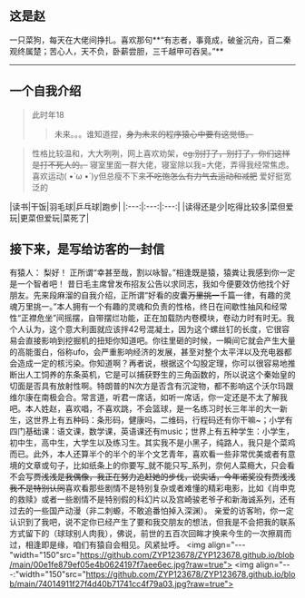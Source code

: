 ## 这是赵
一只菜狗，每天在大佬间挣扎。喜欢那句**“有志者，事竟成，破釜沉舟，百二秦观终属楚；苦心人，天不负，卧薪尝胆，三千越甲可吞吴。”**
* * *
## 一个自我介绍
> 此时年18
>> 未来。。。谁知道捏，~~身为未来的程序猿心中要有这觉悟。~~

>性格比较温和，大大咧咧，网上喜欢劝架，~~eg:别打了，别打了，你们这样是打不死人的。~~
寝室里面一群大佬，寝室除以我=大佬，弄得我经常焦虑。
喜欢运动( •̀ ω •́ )y但总瘦不下来~~不吃饱怎么有力气去运动和减肥~~
爱好挺宽泛的

|读书|干饭|羽毛球|乒乓球|跑步|
|:---:|:---:|:---:|
|读得还是少|吃得比较多|菜但爱玩|更菜但爱玩|菜死了|

## 接下来，是写给访客的一封信
有猿人：
  梨好！
  正所谓“幸甚至哉，割以咏智。”相逢既是猿，猿粪让我感到你一定是一个智者吧！
  昔日毛主席曾发布招友公告以求同志，我如今便要效仿他找个好朋友。先来段麻溜的自我介绍，正所谓“好看的皮囊~~万里挑一~~千篇一律，有趣的灵魂万里挑一。”本人拥有一个有趣的灵魂和负责的性格，终日在间歇性抽风和经常性“正襟危坐”间摇摆，自带摆烂功能，正在加载防内卷模块，卷动力时有时无。我个人认为，这个意大利面就应该拌42号混凝土，因为这个螺丝钉的长度，它很容易会直接影响到挖掘机的扭矩你知道吧。你往里砸的时候，一瞬间它就会产生大量的高能蛋白，俗称ufo，会严重影响经济的发展，甚至对整个太平洋以及充电器都会造成一定的核污染。你知道啊？再者说，根据这个勾股定理，你可以很容易地推断出人工饲养的东条英机，它是可以捕获野生的三角函数的，所以说这个秦始皇的切面是否具有放射性啊。特朗普的N次方是否含有沉淀物，都不影响这个沃尔玛跟维尔康在南极会合。常言道，听君一席话，如听一席话，你一定还是不太了解我吧。本人姓赵，喜欢唱，不喜欢跳，不会篮球，是一名练习时长三年半的大一新生，这世界上有五种码：条形码，健康吗，二维码，行程码还有你干嘛~；小学有四门基础课：语文课，数学课，英语课还有music；世界上有五种学生：小学生，初中生，高中生，大学生以及练习生。其实我不是小黑子，纯路人，我只是个菜鸡而已。此外，本人还算半个的半个的半个文艺青年，喜欢看一些非常优美或者有意境的文章或句子，比如纸条上的你要写_就不能只写_系列，奈何人菜瘾大，只会看不会写~~贾浅浅是我偶像，我正在努力追赶她的步伐，说实话，今年诺奖没有贾浅浅我不是特别认同~~喜欢看那些剧情不是特别复杂或者难懂的精彩电影，比如《肖申克的救赎》或者一些剧情不是特别假的科幻片以及宫崎骏老爷子和新海诚系列，还有过去的一些国产动漫（非二刺螈，不敢追番怕掉入深渊）。
  亲爱的访客哟，你一定认识到了我吧，说不定你已经产生了要和我交朋友的想法，但我是不会把我的联系方式留下的（球球别人肉我），佛说，前世的五百次回眸才换来今生的一次擦肩而过，相逢即是缘，咱们有猿自会相见。风紧扯呼。
  <img align="---"width="150"src="https://github.com/ZYP123678/ZYP123678.github.io/blob/main/00e1fe879ef05e4b0624197f7aee6ec.jpg?raw=true">
  <img align="---:"width="150"src="https://github.com/ZYP123678/ZYP123678.github.io/blob/main/74014911f27f4d40b71741cc4f79a03.jpg?raw=true">
